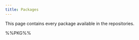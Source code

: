 ```yaml
---
title: Packages
---
```


This page contains every package available in the repositories.

<div style='overflow-x:auto'>%%PKG%%</div>
